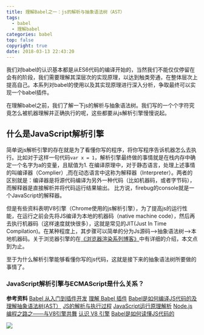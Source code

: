 ```yaml
---
title: 理解Babel之一：js的解析与抽象语法树（AST）
tags:
  - babel
  - 理解babel
categories: babel
top: false
copyright: true
date: 2018-03-13 22:43:20
---
```


我们对babel的认识基本都是从ES6代码的编译开始的，当然我们不能仅仅停留在会有的阶段，我们需要理解其深层次的实现原理，以达到触类旁通，在整体层次上提高自己。本系列对babel的使用以及其实现原理进行深入分析，争取最终可以实现一个babel插件。
<!--more-->
在理解babel之前，我们了解一下js的解析与抽象语法树。我们写的一个个字符究竟怎么被机器理解并正确执行的呢，这些都要从js解析引擎慢慢说起。


## 什么是JavaScript解析引擎
简单说js解析引擎的存在就是为了看懂你写的程序，将你写程序告诉机器怎么去执行。比如对于这样一句代码`var x = 1`，解析引擎最终做的事情就是在栈内存中确定一个名字为a的变量，且赋值为1.
在编译原理中，对于静态语言，处理上述事情的叫编译器（Complier）,而在动态语言中这称为解释器（Interpreter）。两者的区别就是：编译器是将源代码编译为另外一种代码（比如机器码，或者字节码），而解释器是直接解析并将代码运行结果输出。 比方说，firebug的console就是一个JavaScript的解释器。

但是有些资料表明V8引擎（Chrome使用的js解析引擎），为了提高js的运行性能，在运行之前会先将JS编译为本地的机器码（native machine code），然后再去执行机器码（这样速度就快很多），这就是常见的JIT(Just In Time Compilation)。在某种程度上，其步骤可以简单的分为Js源码—>抽象语法树—>本地机器码。关于浏览器引擎的在[《浏览器渲染系列博客》]()中有详细的介绍，本文点到为止。

至于为什么解析引擎能够看懂你写的js代码，这就是接下来的抽象语法树所要做的事情了。

### JavaScript解析引擎与ECMAScript是什么关系？



**参考资料**
[Babel 从入门到插件开发](http://web.jobbole.com/91277/)
[理解 Babel 插件](http://web.jobbole.com/88236/)
[Babel是如何编译JS代码的及理解抽象语法树(AST）](https://www.cnblogs.com/tugenhua0707/p/7863616.html)
[JS的解析与执行过程](https://www.cnblogs.com/foodoir/p/5977950.html)
[JavaScript运行原理解析](https://blog.csdn.net/liaodehong/article/details/50488098)
[Node.js编程之路之——与V8引擎共舞](http://cnodejs.org/topic/57590ff62ad3c06f1aa3d571)
[认识 V8 引擎](https://zhuanlan.zhihu.com/p/27628685)
[Babel是如何读懂JS代码的](https://zhuanlan.zhihu.com/p/27289600)

![](http://oankigr4l.bkt.clouddn.com/wexin.png)

